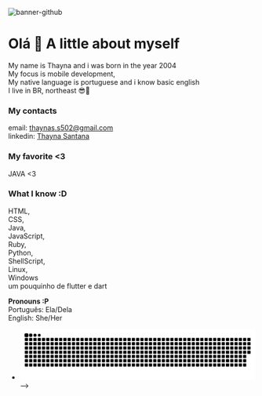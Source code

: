 ![banner-github](https://user-images.githubusercontent.com/88935936/178282010-1c87f5e1-e8b7-46e7-a0a0-7aae160f5d82.png)
<h1>Olá 👋 A little about myself</h1>
My name is Thayna and i was born in the year 2004<br>
My focus is mobile development,<br>
My native language is portuguese and i know basic english<br>
 I live in BR, northeast 😎🌅
 
### My contacts <br>
email: thaynas.s502@gmail.com<br>
linkedin: [Thayna Santana](https://www.linkedin.com/in/thayss/)<br>

### My favorite <3<br>
JAVA <3

### <b>What I know :D </b><br>
HTML,<br>
CSS,<br>
Java,<br>
JavaScript,<br>
Ruby,<br>
Python,<br>
ShellScript,<br>
Linux,<br>
Windows<br>
um pouquinho de flutter e dart

<b>Pronouns :P</b><br>
Português: Ela/Dela<br>
English: She/Her


- ![Snake animation](https://github.com/ThaynaSantana/ThaynaSantana/blob/output/github-contribution-grid-snake.svg)
-->
